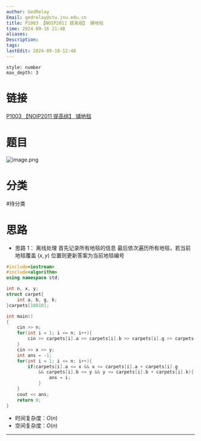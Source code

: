 ```yaml
---
author: GedRelay
Email: gedrelay@stu.jnu.edu.cn
title: P1003 【NOIP2011 提高组】 铺地毯
time: 2024-09-16 21:48
aliases: 
Description: 
tags: 
lastEdit: 2024-09-18-12:48
---
```


```toc
style: number
max_depth: 3
```

# 链接
[P1003 【NOIP2011 提高组】 铺地毯](https://www.luogu.com.cn/problem/P1003) 

# 题目
![image.png](https://ged-pic-bed.oss-cn-guangzhou.aliyuncs.com/img/202409162148715.png)


# 分类
#待分类

# 思路
- 思路 1：
离线处理
首先记录所有地毯的信息
最后依次遍历所有地毯，若当前地毯覆盖 ${\left( x,y \right)  }$ 位置则更新答案为当前地毯编号


```cpp
#include<iostream>
#include<algorithm>
using namespace std;

int n, x, y;
struct carpet{
    int a, b, g, k;
}carpets[10010];

int main()
{
	cin >> n;
	for(int i = 1; i <= n; i++){
	    cin >> carpets[i].a >> carpets[i].b >> carpets[i].g >> carpets[i].k;
	}
	cin >> x >> y;
	int ans = -1;
	for(int i = 1; i <= n; i++){
	    if(carpets[i].a <= x && x <= carpets[i].a + carpets[i].g
	        && carpets[i].b <= y && y <= carpets[i].b + carpets[i].k){
	            ans = i;
	        }
	}
	cout << ans;
	return 0;
}
```


- 时间复杂度：${O\left( n \right)  }$ 
- 空间复杂度：${O\left( n \right)  }$ 


---

